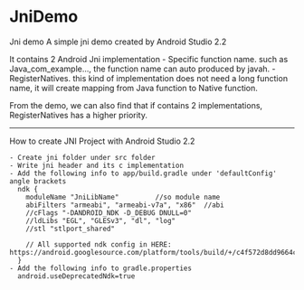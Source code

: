 # JniDemo
Jni demo
  A simple jni demo created by Android Studio 2.2
  
  It contains 2 Android Jni implementation
    - Specific function name. such as Java_com_example..., the function name can auto produced by javah.
    - RegisterNatives. this kind of implementation does not need a long function name, it will create mapping from Java function to Native function.
    
  From the demo, we can also find that if contains 2 implementations, RegisterNatives has a higher priority.
  
  -------------------------------------------------
  How to create JNI Project with Android Studio 2.2
  
    - Create jni folder under src folder
    - Write jni header and its c implementation
    - Add the following info to app/build.gradle under 'defaultConfig' angle brackets
      ndk {
        moduleName "JniLibName"         //so module name
        abiFilters "armeabi", "armeabi-v7a", "x86"  //abi
        //cFlags "-DANDROID_NDK -D_DEBUG DNULL=0"
        //ldLibs "EGL", "GLESv3", "dl", "log"
        //stl "stlport_shared"

        // All supported ndk config in HERE: https://android.googlesource.com/platform/tools/build/+/c4f572d8dd9664c63a04f48a99b79acfb9513de9/gradle/src/main/groovy/com/android/build/gradle/internal/dsl/NdkConfigDsl.java
      }
    - Add the following info to gradle.properties 
      android.useDeprecatedNdk=true
